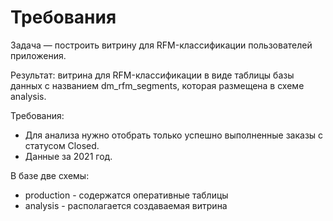 # Требования
Задача — построить витрину для RFM-классификации пользователей приложения. 

Результат: витрина для RFM-классификации в виде таблицы базы данных с названием dm_rfm_segments, которая размещена в схеме analysis. 

Требования:
  - Для анализа нужно отобрать только успешно выполненные заказы с статусом Closed.
  - Данные за 2021 год.


В базе две схемы: 
  - production - содержатся оперативные таблицы
  - analysis - располагается создаваемая витрина
